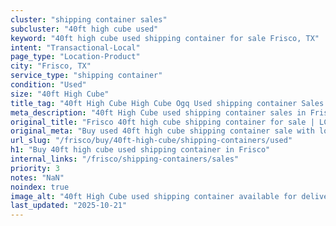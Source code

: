 ```yaml
---
cluster: "shipping container sales"
subcluster: "40ft high cube used"
keyword: "40ft high cube used shipping container for sale Frisco, TX"
intent: "Transactional-Local"
page_type: "Location-Product"
city: "Frisco, TX"
service_type: "shipping container"
condition: "Used"
size: "40ft High Cube"
title_tag: "40ft High Cube High Cube Ogq Used shipping container Sales in Frisco | LC Container"
meta_description: "40ft High Cube used shipping container sales in Frisco. High cube containers with extra height. Fast delivery, competitive pricing. Serving shipping containers area. Quote ID: ZTJ. Call (214) 524-4168 for your free quote today."
original_title: "Frisco 40ft high cube shipping container for sale | LC"
original_meta: "Buy used 40ft high cube shipping container sale with local delivery in Frisco, TX. LC Container — local Since 2003. Request a fast quote today."
url_slug: "/frisco/buy/40ft-high-cube/shipping-containers/used"
h1: "Buy 40ft high cube used shipping container in Frisco"
internal_links: "/frisco/shipping-containers/sales"
priority: 3
notes: "NaN"
noindex: true
image_alt: "40ft High Cube used shipping container available for delivery in Frisco"
last_updated: "2025-10-21"
---
```


<!-- TODO: Add unique city/inventory copy, images, and internal links here. -->
